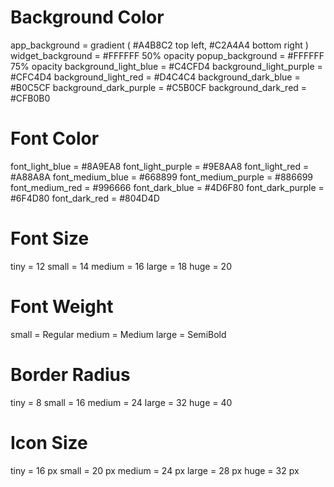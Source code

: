 # Background Color
app_background = gradient ( #A4B8C2 top left, #C2A4A4 bottom right )
widget_background = #FFFFFF 50% opacity
popup_background = #FFFFFF 75% opacity
background_light_blue = #C4CFD4
background_light_purple = #CFC4D4
background_light_red = #D4C4C4
background_dark_blue = #B0C5CF
background_dark_purple = #C5B0CF
background_dark_red = #CFB0B0

# Font Color
font_light_blue = #8A9EA8
font_light_purple = #9E8AA8
font_light_red = #A88A8A
font_medium_blue = #668899
font_medium_purple = #886699
font_medium_red = #996666
font_dark_blue = #4D6F80
font_dark_purple = #6F4D80
font_dark_red = #804D4D

# Font Size
tiny = 12
small = 14
medium = 16
large = 18
huge = 20

# Font Weight
small = Regular
medium = Medium
large = SemiBold

# Border Radius
tiny = 8
small = 16
medium = 24
large = 32
huge = 40

# Icon Size
tiny = 16 px
small = 20 px
medium = 24 px
large = 28 px
huge = 32 px
